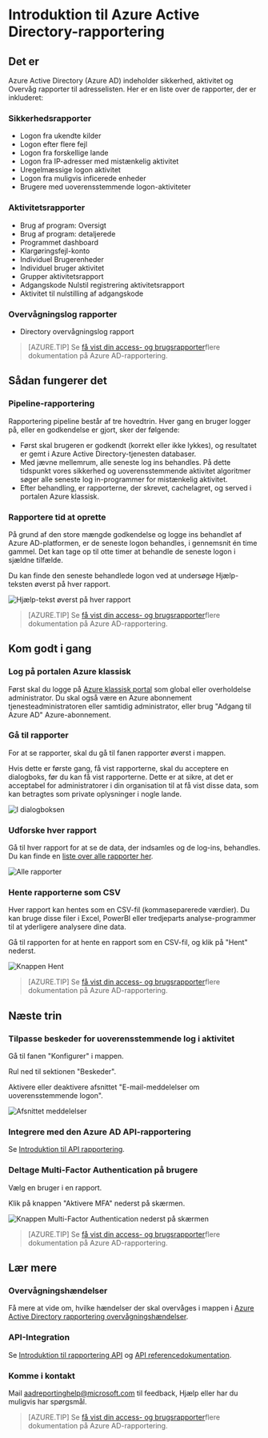 <properties
   pageTitle="Azure Active Directory-rapportering: Introduktion | Microsoft Azure"
   description="Viser en liste over de forskellige tilgængelige rapporter i Azure Active Directory-rapportering"
   services="active-directory"
   documentationCenter=""
   authors="dhanyahk"
   manager="femila"
   editor=""/>

<tags
   ms.service="active-directory"
   ms.devlang="na"
   ms.topic="get-started-article"
   ms.tgt_pltfrm="na"
   ms.workload="identity"
   ms.date="03/07/2016"
   ms.author="dhanyahk"/>

# <a name="getting-started-with-azure-active-directory-reporting"></a>Introduktion til Azure Active Directory-rapportering

## <a name="what-it-is"></a>Det er

Azure Active Directory (Azure AD) indeholder sikkerhed, aktivitet og Overvåg rapporter til adresselisten. Her er en liste over de rapporter, der er inkluderet:

### <a name="security-reports"></a>Sikkerhedsrapporter

- Logon fra ukendte kilder
- Logon efter flere fejl
- Logon fra forskellige lande
- Logon fra IP-adresser med mistænkelig aktivitet
- Uregelmæssige logon aktivitet
- Logon fra muligvis inficerede enheder
- Brugere med uoverensstemmende logon-aktiviteter

### <a name="activity-reports"></a>Aktivitetsrapporter

- Brug af program: Oversigt
- Brug af program: detaljerede
- Programmet dashboard
- Klargøringsfejl-konto
- Individuel Brugerenheder
- Individuel bruger aktivitet
- Grupper aktivitetsrapport
- Adgangskode Nulstil registrering aktivitetsrapport
- Aktivitet til nulstilling af adgangskode

### <a name="audit-reports"></a>Overvågningslog rapporter

- Directory overvågningslog rapport

> [AZURE.TIP] Se [få vist din access- og brugsrapporter](active-directory-view-access-usage-reports.md)flere dokumentation på Azure AD-rapportering.



## <a name="how-it-works"></a>Sådan fungerer det


### <a name="reporting-pipeline"></a>Pipeline-rapportering

Rapportering pipeline består af tre hovedtrin. Hver gang en bruger logger på, eller en godkendelse er gjort, sker der følgende:

- Først skal brugeren er godkendt (korrekt eller ikke lykkes), og resultatet er gemt i Azure Active Directory-tjenesten databaser.
- Med jævne mellemrum, alle seneste log ins behandles. På dette tidspunkt vores sikkerhed og uoverensstemmende aktivitet algoritmer søger alle seneste log in-programmer for mistænkelig aktivitet.
- Efter behandling, er rapporterne, der skrevet, cachelagret, og served i portalen Azure klassisk.

### <a name="report-generation-times"></a>Rapportere tid at oprette

På grund af den store mængde godkendelse og logge ins behandlet af Azure AD-platformen, er de seneste logon behandles, i gennemsnit én time gammel. Det kan tage op til otte timer at behandle de seneste logon i sjældne tilfælde.

Du kan finde den seneste behandlede logon ved at undersøge Hjælp-teksten øverst på hver rapport.

![Hjælp-tekst øverst på hver rapport](./media/active-directory-reporting-getting-started/reportingWatermark.PNG)

> [AZURE.TIP] Se [få vist din access- og brugsrapporter](active-directory-view-access-usage-reports.md)flere dokumentation på Azure AD-rapportering.



## <a name="getting-started"></a>Kom godt i gang


### <a name="sign-into-the-azure-classic-portal"></a>Log på portalen Azure klassisk

Først skal du logge på [Azure klassisk portal](https://manage.windowsazure.com) som global eller overholdelse administrator. Du skal også være en Azure abonnement tjenesteadministratoren eller samtidig administrator, eller brug "Adgang til Azure AD" Azure-abonnement.

### <a name="navigate-to-reports"></a>Gå til rapporter

For at se rapporter, skal du gå til fanen rapporter øverst i mappen.

Hvis dette er første gang, få vist rapporterne, skal du acceptere en dialogboks, før du kan få vist rapporterne. Dette er at sikre, at det er acceptabel for administratorer i din organisation til at få vist disse data, som kan betragtes som private oplysninger i nogle lande.

![I dialogboksen](./media/active-directory-reporting-getting-started/dialogBox.png)

### <a name="explore-each-report"></a>Udforske hver rapport

Gå til hver rapport for at se de data, der indsamles og de log-ins, behandles. Du kan finde en [liste over alle rapporter her](active-directory-reporting-guide.md).

![Alle rapporter](./media/active-directory-reporting-getting-started/reportsMain.png)

### <a name="download-the-reports-as-csv"></a>Hente rapporterne som CSV

Hver rapport kan hentes som en CSV-fil (kommaseparerede værdier). Du kan bruge disse filer i Excel, PowerBI eller tredjeparts analyse-programmer til at yderligere analysere dine data.

Gå til rapporten for at hente en rapport som en CSV-fil, og klik på "Hent" nederst.

![Knappen Hent](./media/active-directory-reporting-getting-started/downloadButton.png)

> [AZURE.TIP] Se [få vist din access- og brugsrapporter](active-directory-view-access-usage-reports.md)flere dokumentation på Azure AD-rapportering.





## <a name="next-steps"></a>Næste trin

### <a name="customize-alerts-for-anomalous-sign-in-activity"></a>Tilpasse beskeder for uoverensstemmende log i aktivitet

Gå til fanen "Konfigurer" i mappen.

Rul ned til sektionen "Beskeder".

Aktivere eller deaktivere afsnittet "E-mail-meddelelser om uoverensstemmende logon".

![Afsnittet meddelelser](./media/active-directory-reporting-getting-started/notificationsSection.png)

### <a name="integrate-with-the-azure-ad-reporting-api"></a>Integrere med den Azure AD API-rapportering

Se [Introduktion til API rapportering](active-directory-reporting-api-getting-started.md).

### <a name="engage-multi-factor-authentication-on-users"></a>Deltage Multi-Factor Authentication på brugere

Vælg en bruger i en rapport.

Klik på knappen "Aktivere MFA" nederst på skærmen.

![Knappen Multi-Factor Authentication nederst på skærmen](./media/active-directory-reporting-getting-started/mfaButton.png)

> [AZURE.TIP] Se [få vist din access- og brugsrapporter](active-directory-view-access-usage-reports.md)flere dokumentation på Azure AD-rapportering.




## <a name="learn-more"></a>Lær mere


### <a name="audit-events"></a>Overvågningshændelser

Få mere at vide om, hvilke hændelser der skal overvåges i mappen i [Azure Active Directory rapportering overvågningshændelser](active-directory-reporting-audit-events.md).

### <a name="api-integration"></a>API-Integration

Se [Introduktion til rapportering API](active-directory-reporting-api-getting-started.md) og [API referencedokumentation](https://msdn.microsoft.com/library/azure/mt126081.aspx).

### <a name="get-in-touch"></a>Komme i kontakt

Mail [aadreportinghelp@microsoft.com](mailto:aadreportinghelp@microsoft.com) til feedback, Hjælp eller har du muligvis har spørgsmål.

> [AZURE.TIP] Se [få vist din access- og brugsrapporter](active-directory-view-access-usage-reports.md)flere dokumentation på Azure AD-rapportering.
